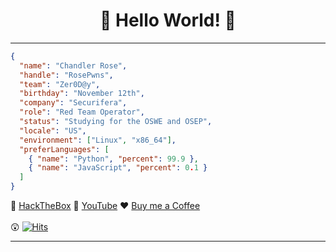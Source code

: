 <div align="center">

# 🤗 Hello World! 🤗

</div>

---

```json
{
  "name": "Chandler Rose",
  "handle": "RosePwns",
  "team": "Zer0D@y",
  "birthday": "November 12th",
  "company": "Securifera",
  "role": "Red Team Operator",
  "status": "Studying for the OSWE and OSEP",
  "locale": "US",
  "environment": ["Linux", "x86_64"],
  "preferLanguages": [
    { "name": "Python", "percent": 99.9 },
    { "name": "JavaScript", "percent": 0.1 }
  ]
}
```
<div align="left">

👾 [HackTheBox](https://app.hackthebox.com/profile/badges/1055111)  🎥 [YouTube](https://www.youtube.com/channel/UCmX-WqhGSMDbBSs9nHjF-wA)  ♥️  [Buy me a Coffee](https://www.buymeacoffee.com/crose) 
<br>
<br>
😲  [![Hits](https://hits.seeyoufarm.com/api/count/incr/badge.svg?url=https%3A%2F%2Fgithub.com%2FRosePwns&count_bg=%235EBA18&title_bg=%23353333&icon=&icon_color=%23E7E7E7&title=hits&edge_flat=false)](https://hits.seeyoufarm.com)

---



